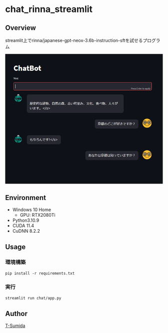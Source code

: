 # chat_rinna_streamlit

## Overview

streamlit上でrinna/japanese-gpt-neox-3.6b-instruction-sftを試せるプログラム

![](./pic/ui.png)
## Environment

- Windows 10 Home
    - GPU: RTX2080Ti
- Python3.10.9
- CUDA 11.4
- CuDNN 8.2.2

## Usage

### 環境構築
```
pip install -r requirements.txt
```
### 実行
```
streamlit run chat/app.py
```

## Author
[T-Sumida](https://twitter.com/sumita_v09)